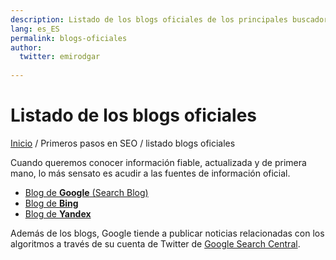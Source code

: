 ```yaml
---
description: Listado de los blogs oficiales de los principales buscadores
lang: es_ES
permalink: blogs-oficiales
author:
  twitter: emirodgar
  
---
```


# Listado de los blogs oficiales

[Inicio](https://chuletaseo.com/) / Primeros pasos en SEO / listado blogs oficiales


Cuando queremos conocer información fiable, actualizada y de primera mano, lo más sensato es acudir a las fuentes de información oficial.

- [Blog de **Google** (Search Blog)](https://developers.google.com/search/blog)
- [Blog de **Bing**](https://blogs.bing.com/)
- [Blog de **Yandex**](https://webmaster.yandex.ru/blog/)

Además de los blogs, Google tiende a publicar noticias relacionadas con los algoritmos a través de su cuenta de Twitter de [Google Search Central](https://twitter.com/googlesearchc).  
<!--stackedit_data:
eyJoaXN0b3J5IjpbLTE2MjA4MzQ0NzddfQ==
-->